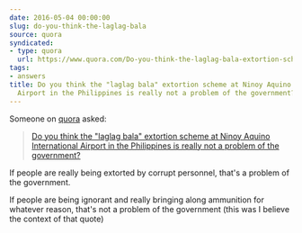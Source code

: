 ```yaml
---
date: 2016-05-04 00:00:00
slug: do-you-think-the-laglag-bala
source: quora
syndicated:
- type: quora
  url: https://www.quora.com/Do-you-think-the-laglag-bala-extortion-scheme-at-Ninoy-Aquino-International-Airport-in-the-Philippines-is-really-not-a-problem-of-the-government/answer/Roy-Tang
tags:
- answers
title: Do you think the "laglag bala" extortion scheme at Ninoy Aquino International
  Airport in the Philippines is really not a problem of the government?
---
```


Someone on [quora](https://quora.com) asked:

> [Do you think the "laglag bala" extortion scheme at Ninoy Aquino International Airport in the Philippines is really not a problem of the government?](https://www.quora.com/Do-you-think-the-laglag-bala-extortion-scheme-at-Ninoy-Aquino-International-Airport-in-the-Philippines-is-really-not-a-problem-of-the-government/answer/Roy-Tang)


If people are really being extorted by corrupt personnel, that's a problem of the government.

If people are being ignorant and really bringing along ammunition for whatever reason, that's not a problem of the government (this was I believe the context of that quote)